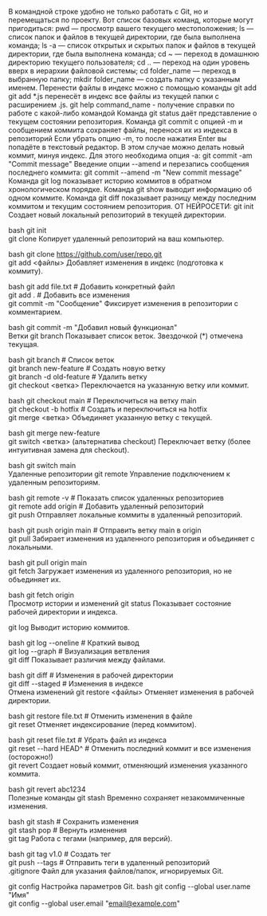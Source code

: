 В командной строке удобно не только работать с Git, но и перемещаться по проекту. Вот список базовых команд, которые могут пригодиться:
pwd — просмотр вашего текущего местоположения;
ls — список папок и файлов в текущей директории, где была выполнена команда;
ls -a — список открытых и скрытых папок и файлов в текущей директории, где была выполнена команда;
cd ~ — переход в домашнюю директорию текущего пользователя;
cd .. — переход на один уровень вверх в иерархии файловой системы;
cd folder_name — переход в выбранную папку;
mkdir folder_name — создать папку с указанным именем.
Перенести файлы в индекс можно с помощью команды git add
git add *.js перенесёт в индекс все файлы из текущей папки с расширением .js.
git help command_name - получение справки по работе с какой-либо командой
Команда git status даёт представление о текущем состоянии репозитория.
Команда git commit с опцией -m и сообщением коммита сохраняет файлы, перенося их из индекса в репозиторий
Если убрать опцию -m, то после нажатия Enter вы попадёте в текстовый редактор.
В этом случае можно делать новый коммит, минуя индекс. Для этого необходима опция -a: git commit -am "Commit message"
Введение опции --amend и перезапись сообщения последнего коммита: git commit --amend -m "New commit message"
Команда git log показывает историю коммитов в обратном хронологическом порядке.
Команда git show выводит информацию об одном коммите.
Команда git diff показывает разницу между последним коммитом и текущим состоянием репозитория. 
ОТ НЕЙРОСЕТИ: 
git init
Создает новый локальный репозиторий в текущей директории.

bash
git init  
git clone <url>
Копирует удаленный репозиторий на ваш компьютер.

bash
git clone https://github.com/user/repo.git  
git add <файлы>
Добавляет изменения в индекс (подготовка к коммиту).

bash
git add file.txt          # Добавить конкретный файл  
git add .                 # Добавить все изменения  
git commit -m "Сообщение"
Фиксирует изменения в репозитории с комментарием.

bash
git commit -m "Добавил новый функционал"  
Ветки
git branch
Показывает список веток. Звездочкой (*) отмечена текущая.

bash
git branch                # Список веток  
git branch new-feature    # Создать новую ветку  
git branch -d old-feature # Удалить ветку  
git checkout <ветка>
Переключается на указанную ветку или коммит.

bash
git checkout main         # Переключиться на ветку main  
git checkout -b hotfix    # Создать и переключиться на hotfix  
git merge <ветка>
Объединяет указанную ветку с текущей.

bash
git merge new-feature  
git switch <ветка> (альтернатива checkout)
Переключает ветку (более интуитивная замена для checkout).

bash
git switch main  
Удаленные репозитории
git remote
Управление подключением к удаленным репозиториям.

bash
git remote -v             # Показать список удаленных репозиториев  
git remote add origin <url> # Добавить удаленный репозиторий  
git push
Отправляет локальные коммиты в удаленный репозиторий.

bash
git push origin main     # Отправить ветку main в origin  
git pull
Забирает изменения из удаленного репозитория и объединяет с локальными.

bash
git pull origin main  
git fetch
Загружает изменения из удаленного репозитория, но не объединяет их.

bash
git fetch origin  
Просмотр истории и изменений
git status
Показывает состояние рабочей директории и индекса.

git log
Выводит историю коммитов.

bash
git log --oneline        # Краткий вывод  
git log --graph          # Визуализация ветвления  
git diff
Показывает различия между файлами.

bash
git diff                 # Изменения в рабочей директории  
git diff --staged        # Изменения в индексе  
Отмена изменений
git restore <файлы>
Отменяет изменения в рабочей директории.

bash
git restore file.txt     # Отменить изменения в файле  
git reset
Отменяет индексирование (перед коммитом).

bash
git reset file.txt       # Убрать файл из индекса  
git reset --hard HEAD^   # Отменить последний коммит и все изменения (осторожно!)  
git revert <commit>
Создает новый коммит, отменяющий изменения указанного коммита.

bash
git revert abc1234  
Полезные команды
git stash
Временно сохраняет незакоммиченные изменения.

bash
git stash                # Сохранить изменения  
git stash pop            # Вернуть изменения  
git tag
Работа с тегами (например, для версий).

bash
git tag v1.0            # Создать тег  
git push --tags         # Отправить теги в удаленный репозиторий  
.gitignore
Файл для указания файлов/папок, игнорируемых Git.

git config
Настройка параметров Git.
bash
git config --global user.name "Имя"  
git config --global user.email "email@example.com"  
